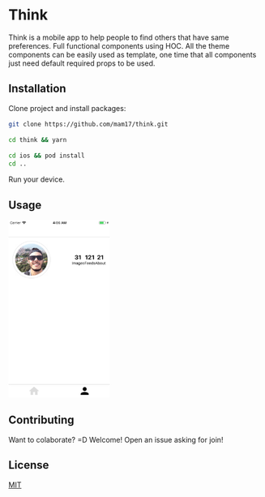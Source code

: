 # Think

Think is a mobile app to help people to find others that have same preferences. Full functional components using HOC.  All the theme components can be easily used as template, one time that all components just need default required props to be used.

## Installation

Clone project and install packages:

```bash
git clone https://github.com/mam17/think.git
```
```bash
cd think && yarn
```
```bash
cd ios && pod install
cd ..
```


Run your device.

## Usage
<img src="/images/stage.png" width="200" height="350"  >

## Contributing
Want to colaborate? =D Welcome! Open an issue asking for join!

## License
[MIT](https://choosealicense.com/licenses/mit/)

